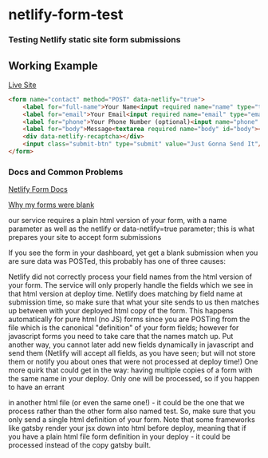 # netlify-form-test

### Testing Netlify static site form submissions

## Working Example

[Live Site](https://zealous-kepler-45c703.netlify.com/)

```html
<form name="contact" method="POST" data-netlify="true">
    <label for="full-name">Your Name<input required name="name" type="text" id="name" /></label>
    <label for="email">Your Email<input required name="email" type="email" id="email" /> </label>
    <label for="phone">Your Phone Number (optional)<input name="phone" type="tel" id="phone" /> </label>
    <label for="body">Message<textarea required name="body" id="body"></textarea></label>
    <div data-netlify-recaptcha></div>
    <input class="submit-btn" type="submit" value="Just Gonna Send It"/>
</form>
```



### Docs and Common Problems

[Netlify Form Docs](https://www.netlify.com/docs/form-handling/)

[Why my forms were blank](https://stackoverflow.com/a/49859661)

our service requires a plain html version of your form, with a name parameter as well as the netlify or data-netlify=true parameter; this is what prepares your site to accept form submissions

If you see the form in your dashboard, yet get a blank submission when you are sure data was POSTed, this probably has one of three causes:

Netlify did not correctly process your field names from the html version of your form. The service will only properly handle the fields which we see in that html version at deploy time.
Netlify does matching by field name at submission time, so make sure that what your site sends to us then matches up between with your deployed html copy of the form. This happens automatically for pure html (no JS) forms since you are POSTing from the file which is the canonical "definition" of your form fields; however for javascript forms you need to take care that the names match up. Put another way, you cannot later add new fields dynamically in javascript and send them (Netlify will accept all fields, as you have seen; but will not store them or notify you about ones that were not processed at deploy time!)
One more quirk that could get in the way: having multiple copies of a form with the same name in your deploy. Only one will be processed, so if you happen to have an errant <form name=test netlify></form> in another html file (or even the same one!) - it could be the one that we process rather than the other form also named test. So, make sure that you only send a single html definition of your form. Note that some frameworks like gatsby render your jsx down into html before deploy, meaning that if you have a plain html file form definition in your deploy - it could be processed instead of the copy gatsby built.
